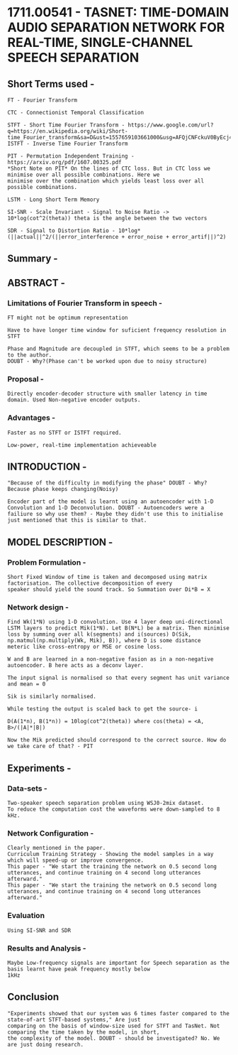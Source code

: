 # 1711.00541 - TASNET: TIME-DOMAIN AUDIO SEPARATION NETWORK FOR REAL-TIME, SINGLE-CHANNEL SPEECH SEPARATION

## Short Terms used -

    FT - Fourier Transform
    
    CTC - Connectionist Temporal Classification

    STFT - Short Time Fourier Transform - https://www.google.com/url?q=https://en.wikipedia.org/wiki/Short-time_Fourier_transform&sa=D&ust=1557659103661000&usg=AFQjCNFckuV0ByEcj4dkyXGSKGlxXJjI3w
    ISTFT - Inverse Time Fourier Transform
    
    PIT - Permutation Independent Training - https://arxiv.org/pdf/1607.00325.pdf
    *Short Note on PIT* On the lines of CTC loss. But in CTC loss we minimise over all possible combinations. Here we 
    minimise over the combination which yields least loss over all possible combinations.
    
    LSTM - Long Short Term Memory
    
    SI-SNR - Scale Invariant - Signal to Noise Ratio -> 10*log(cot^2(theta)) theta is the angle between the two vectors
       
    SDR - Signal to Distortion Ratio - 10*log*(||actual||^2/(||error_interference + error_noise + error_artif||)^2)
    
## Summary - 

    
## ABSTRACT - 

### Limitations of Fourier Transform in speech - 

	FT might not be optimum representation
	
	Have to have longer time window for suficient frequency resolution in STFT
	
	Phase and Magnitude are decoupled in STFT, which seems to be a problem to the author. 
	DOUBT - Why?(Phase can't be worked upon due to noisy structure)

### Proposal - 
	
	Directly encoder-decoder structure with smaller latency in time domain. Used Non-negative encoder outputs.

### Advantages -
	
	Faster as no STFT or ISTFT required.
	
	Low-power, real-time implementation achieveable
	
## INTRODUCTION - 

    "Because of the difficulty in modifying the phase" DOUBT - Why? Because phase keeps changing(Noisy)
    
    Encoder part of the model is learnt using an autoencoder with 1-D Convolution and 1-D Deconvolution. DOUBT - Autoencoders were a 
    failiure so why use them? - Maybe they didn't use this to initialise just mentioned that this is similar to that.
    
## MODEL DESCRIPTION - 

### Problem Formulation - 
    
    Short Fixed Window of time is taken and decomposed using matrix factorisation. The collective decomposition of every
    speaker should yield the sound track. So Summation over Di*B = X
    
### Network design -

    Find Wk(1*N) using 1-D convolution. Use 4 layer deep uni-directional LSTM layers to predict Mik(1*N). Let B(N*L) be a matrix. Then minimise 
    loss by summing over all k(segments) and i(sources) D(Sik, np.matmul(np.multiply(Wk, Mik), B)), where D is some distance
    meteric like cross-entropy or MSE or cosine loss.
    
    W and B are learned in a non-negative fasion as in a non-negative autoencoder. B here acts as a deconv layer.
    
    The input signal is normalised so that every segment has unit variance and mean = 0
    
    Sik is similarly normalised.
    
    While testing the output is scaled back to get the source- i
    
    D(A(1*n), B(1*n)) = 10log(cot^2(theta)) where cos(theta) = <A, B>/(|A|*|B|)
    
    Now the Mik predicted should correspond to the correct source. How do we take care of that? - PIT
    
## Experiments - 

### Data-sets - 
    
    Two-speaker speech separation problem using WSJ0-2mix dataset.
    To reduce the computation cost the waveforms were down-sampled to 8 kHz.
    
### Network Configuration - 

    Clearly mentioned in the paper.
    Curriculum Training Strategy - Showing the model samples in a way which will speed-up or improve convergence.
    This paper - "We start the training the network on 0.5 second long utterances, and continue training on 4 second long utterances afterward."
    This paper - "We start the training the network on 0.5 second long utterances, and continue training on 4 second long utterances afterward."
    
### Evaluation 

    Using SI-SNR and SDR
    
### Results and Analysis - 

    Maybe Low-frequency signals are important for Speech separation as the basis learnt have peak frequency mostly below
    1kHz
    
## Conclusion

    "Experiments showed that our system was 6 times faster compared to the state-of-art STFT-based systems," Are just
    comparing on the basis of window-size used for STFT and TasNet. Not comparing the time taken by the model, in short,
    the complexity of the model. DOUBT - should be investigated? No. We are just doing research.
